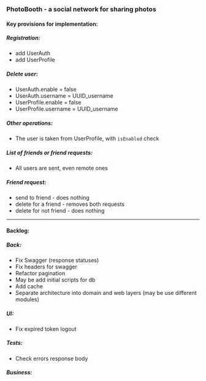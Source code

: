 ### PhotoBooth - a social network for sharing photos

#### Key provisions for implementation:

##### Registration:
- add UserAuth
- add UserProfile

##### Delete user:
- UserAuth.enable = false
- UserAuth.username = UUID_username
- UserProfile.enable = false
- UserProfile.username = UUID_username

##### Other operations:
- The user is taken from UserProfile, with `isEnabled` check

##### List of friends or friend requests:
- All users are sent, even remote ones

##### Friend request:
- send to friend - does nothing
- delete for a friend - removes both requests
- delete for not friend - does nothing

-------------------------------------------------------
#### Backlog:

##### Back:
- Fix Swagger (response statuses)
- Fix headers for swagger
- Refactor pagination
- May be add initial scripts for db
- Add cache
- Separate architecture into domain and web layers (may be use different modules)

##### UI:
- Fix expired token logout

##### Tests:
- Check errors response body

##### Business:
